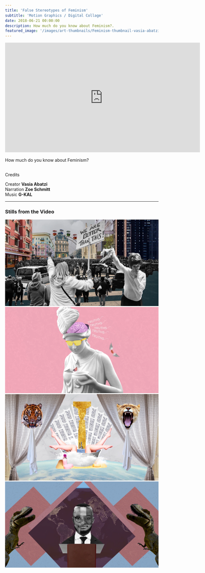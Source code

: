 ```yaml
---
title: 'False Stereotypes of Feminism'
subtitle: 'Motion Graphics / Digital Collage'
date: 2018-06-21 00:00:00
description: How much do you know about Feminism?.
featured_image: '/images/art-thumbnails/Feminism-thumbnail-vasia-abatzi.png'
---
```



<iframe src="https://player.vimeo.com/video/342612758" width="640" height="360" frameborder="0" allowfullscreen></iframe>


How much do you know about Feminism?<br/>
<br/>
 
Credits <br/>

 Creator **Vasia Abatzi**<br/>
 Narration **Zoe Schmitt**<br/>
 Music **G-KAL**

---

### Stills from the Video


<div class="gallery" data-columns="2">
	<img src="/images/art-projects/Feminist/Feminism_Stereotypes.00_01_02_09.Still003.png">
	<img src="/images/art-projects/Feminist/Feminism_vasia-abatzi-Still001.png">
    <img src="/images/art-projects/Feminist/Feminism_vasia-abatzi-Still002.png">
    <img src="/images/art-projects/Feminist/Feminism_vasia-abatzi-Still004.png">
 
</div>


